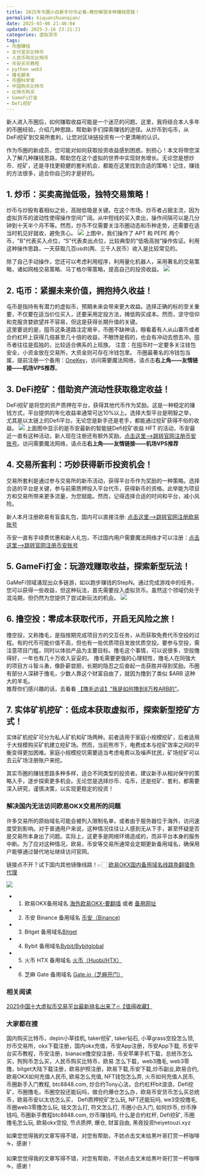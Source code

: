```yaml
---
title: 2025年币圈小白新手炒币必看—教你解锁多种赚钱思路！
permalink: biquanzhuanqian/
date: 2025-03-06 21:46:04
updated: 2025-3-16 23:21:21
categories: 虚拟货币
tags: 
- 币圈赚钱
- 支付宝买比特币
- 人民币购买比特币
- 币安买币教程
- python web3
- 撸毛脚本
- 币圈科学家
- 中国购买比特币
- 比特币购买
- GameFi打金
- Defi挖矿
---
```


新人进入币圈后，如何赚取收益可能是一个迷茫的问题。这里，我将结合本人多年的币圈经验，介绍几种思路，帮助新手们探索赚钱的途径。从炒币到屯币，从DeFi挖矿到交易所套利，让您对区块链投资有一个更清晰的认识。

作为币圈的新成员，您可能对如何获取投资收益感到困惑。别担心！本文将带您深入了解几种赚钱思路，帮助您在这个虚拟的世界中实现财务增长。无论您是想炒币、挖矿，还是寻找更稳健的套利机会，都能在这里找到合适的策略！记住，赚钱的方法很多，适合你自己的才是好的。

## 1. 炒币：买卖高抛低吸，独特交易策略！
炒币与炒股有着相似之处，高抛低吸是关键。在这个市场，炒币者占据主流，因为虚拟货币的波动性使得操作空间广阔。从中短线的买入卖出，操作间隔可以是几分钟到十天半个月不等。然而，炒币不仅需要关注币圈动态和币种走势，还需要在适当时机见好就收，避免贪心。
![](https://ac63e02.webp.li/biquanjiaoyi.png)
上图中，我们操作了 APT 和 PEPE 两个币，"B"代表买入点位，“S”代表卖出点位，比较典型的“低吸高抛”操作佐证。利用这种操作思路，一天获取几百usdt(两、三千人民币）收入是比较常见的。

除了自己手动操作，您还可以考虑利用程序，利用量化机器人，采用著名的交易策略，诸如网格交易策略、马丁格尔等策略，提高自己的投资收益。
![](https://ac63e02.webp.li/program-trade.gif)

## 2. 屯币：紧握未来价值，拥抱持久收益！
屯币是指持有有潜力的虚拟币，预期未来会带来更大收益。选择正确的标的至关重要，不仅要在适当价位买入，还要采用定投方法，摊低购买成本。然而，坚守信仰和克服贪婪欲望并不容易，但这是获得长期升值的关键。  
这里要说的是，囤币这条道路注定艰辛，币圈不缺神话，眼看着有人从山寨币或者合约杠杆上获得几倍甚至几十倍的收益，不眼馋是假的，也会有冲动去想去冲。囤币者往往是孤独的，比较适合佛系的上班族。
注意：在囤币时一定要多关注钱包安全，小资金放在交易所，大资金则可存在冷钱包里。
币圈最著名的冷钱包当属，提前注册一个备用：[OneKey](https://card.onekey.so/?i=CA6RMD)，访问需要魔法网络，请点击**右上角——友情链接——机场VPS推荐**。

## 3. DeFi挖矿：借助资产流动性获取稳定收益！
DeFi挖矿是将您的资产质押在平台，获得其他代币作为奖励。这是一种稳定的赚钱方式，平台提供的年化收益率通常可达10%以上。选择大型平台是明智之举，尤其是以太链上的Defi平台。无论您是新手还是老手，都能通过挖矿获得不俗的收益。
![](https://ac63e02.webp.li/bnb-defi.png)
上面图中显示的是币安最新的智能链Defi挖矿收益 HFT 的活动，币安最近一直有这种活动，新人现在注册还有额外奖励。[点击这里-->跳转官网注册币安账号](https://binanceuz.co/zh-CN/register?ref=36457687)。访问需要魔法网络，请点击**右上角——友情链接——机场VPS推荐**

## 4. 交易所套利：巧妙获得新币投资机会！
交易所套利是通过参与交易所的新币活动，获得平台币作为奖励的一种策略。选择合适的平台是关键，参与前需质押投入平台代币，获得新币的资格。此举能为项目方和交易所带来更多流量，为您赋能。然而，记得选择合适的时间和平台，减小风险。  

新人本月注册欧易有盲盒礼包，国内可以直接注册: [点击这里–>跳转官网注册欧易账号](https://www.chouyi.kim/zh-hans/join/76527935)  

币安一直有手续费优惠和新人礼包，不过国内用户需要魔法网络才可以注册：[点击这里-->跳转官网注册币安账号](https://binanceuz.co/zh-CN/register?ref=36457687)

## 5. GameFi打金：玩游戏赚取收益，探索新型玩法！
GaMeFi领域涌现出众多链游，如以跑步赚钱的StepN。通过完成游戏中的任务，您可以获得一些收益，但这种玩法，首先需要投入虚拟货币。虽然这个领域仍处于混沌期，但仍然为您提供了尝试新玩法的机会。
![](https://ac63e02.webp.li/gamefi-stepN.gif)

## 6. 撸空投：零成本获取代币，开启无风险之旅！
撸空投，又称撸毛，是指按期完成项目方的交互任务，从而获取免费代币空投的过程。有的代币可能价值不高，但也有一些优质项目发放优质空投。要参与空投，需注意项目门槛，同时以体验产品为主要目标。撸毛这个事情，可以说很多，空投撸得好，一年也有几十万收入妥妥的。 撸毛需要更强的心理韧性，撸毛人在同强大的项目方斗智斗勇，像卧薪尝胆，长期的隐忍之后奋起一击获胜并得到奖励。币圈有部分人深耕于撸毛，少数人靠这个财富自由了，就因为撸到了类似 $ARB 这种大的羊毛。  
推荐你们感兴趣的话，去看看 [【撸毛访谈】“我是如何撸到8万枚ARB的”](https://www.youtube.com/watch?reload=9&v=etCqRv0Mxoc)。



## 7. 实体矿机挖矿：低成本获取虚拟币，探索新型挖矿方式！
实体矿机挖矿可分为私人矿机和矿场两种。前者适用于家庭小规模挖矿，后者适用于大规模购买矿机建立挖矿场。然而，当前熊市下，电费成本与挖矿效率之间的平衡变得更加困难。家庭小规模挖坑需要适当考虑电费以及噪声扰民，矿场挖矿可以去云矿场注册账户来挖。

其实币圈的赚钱思路多种多样，适合不同类型的投资者。建议新手从相对保守的策略入手，逐步探索更多机会。无论您是选择炒币、屯币，还是挖矿、套利，都需要深入研究，谨慎决策，以实现更稳定的投资！


### 解决国内无法访问欧易OKX交易所的问题
许多交易所的原始域名可能会被列入限制名单，或者由于服务器位于海外，访问速度受到影响。对于普通用户来说，这种情况往往让人感到无从下手，甚至怀疑是否是交易所本身出了问题。实际上，这更多是网络环境造成的，而非平台本身的服务中断。为了应对这种情况，欧易，币安等交易所通常会定期更新备用域名，确保用户能够通过替代地址继续访问官网。

链接点不开？试下国内其他镜像线路！👉🏻 [欧易OKX国内备用域名线路免翻墙免代理](https://vlink.cc/okxcn)

[![](https://307e939.webp.li/20250812124552161.png)](https://vlink.cc/okxcn)


- 1. 欧易OKX备用域名 [海外欧易OKX-要翻墙](https://www.okx.com/zh-hans/join/76527935) 或者 [备用网址](https://www.chouyi.kim/zh-hans/join/76527935) 
- 2. 币安 Binance 备用域名 [币安（Binance)](https://binanceuz.co/zh-CN/register?ref=36457687)
- 3. Bitget 备用域名[Bitget](https://www.glassgs.com/zh-CN/referral/register?from=referral&clacCode=VRNEYUTR)
- 4. Bybit 备用域名[Bybit/Bybitglobal](https://www.bybitglobal.com/zh-MY/invite/?ref=VMKORMM)
- 5. 火币 HTX 备用域名 [火币（Huobi/HTX）](https://www.htx.com/invite/zh-cn/1f?invite_code=whf45223)
- 6. 芝麻 Gate 备用域名 [Gate.io（芝麻开门）](https://www.gateex.cc/zh/signup?ref_type=103&ref=A1ERAQ)

### 相关阅读
[2025中国十大虚拟币交易平台最新排名出来了🔥【值得收藏】](https://btc8848.com/top-10-exchanges/)


###  大家都在搜
国内购买比特币，depin小草挂机, taker挖矿, taker钻石, 小草grass空投怎么领, 炒币交易所，okx下载注册，国内okx充值，币安App注册，币安App下载, 币安平台买币教程，币安注册，bianace撸空投注册，币安苹果手机下载，总统币怎么买，狗狗币怎么买，人民币购买比特币，欧易 怎么下载，web3撸毛, web3零撸，bitget大陆下载注册，欧易护照注册，欧易下载,币安下载,炒币副业,欧易合约, 欧易OKX如何充值人民币, 欧易怎么充值, NFT钱包怎么弄, 火币如何充值人民币, 币圈新手入门教程, btc8848.com, 炒合约Tony心法，合约杠杆bit浪浪，Defi挖矿，币圈撸毛，币圈空投还能玩吗，做合约爆仓怎么办，欧易币安货币怎么买总统币，欧易币安以太坊怎么买， Defi质押挖矿怎么玩, NFT还能玩吗, we3空投撸毛, 币圈web3零撸怎么玩, 铭文怎么打, 符文怎么打, 币圈小白入门, 如何炒币, 炒币挣钱吗, 币圈新手教程btc8848.com, 炒币赚钱吗, 什么是合约杠杆, Defi挖矿, 币圈撸毛怎么玩, 欧易okx空投, 节点质押, 爆仓, 财富自由, 黑夜投资heiyetouzi.xyz

如果您觉得我的文章写得不错，对您有帮助，不妨点击文末给黑叶哥打赏一杯咖啡☕️，感谢！

如果您觉得我的文章写得不错，对您有帮助，不妨点击文末给黑叶哥打赏一杯咖啡☕️，感谢！